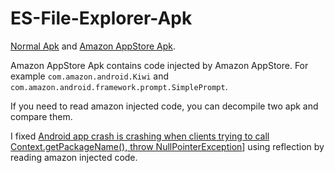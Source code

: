 # ES-File-Explorer-Apk
[Normal Apk](http://www.estrongs.com/?lang=en#/) and [Amazon AppStore Apk]().

Amazon AppStore Apk contains code injected by Amazon AppStore. For example `com.amazon.android.Kiwi` and `com.amazon.android.framework.prompt.SimplePrompt`.

If you need to read amazon injected code, you can decompile two apk and compare them.

I fixed [Android app crash is crashing when clients trying to call Context.getPackageName(), throw NullPointerException](https://forums.developer.amazon.com/questions/222774/android-app-crash-is-crashing-when-clients-trying-1.html)] using reflection by reading amazon injected code.
